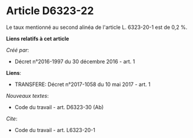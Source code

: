 # Article D6323-22

Le taux mentionné au second alinéa de l'article L. 6323-20-1 est de 0,2 %.

**Liens relatifs à cet article**

_Créé par_:

  - Décret n°2016-1997 du 30 décembre 2016 - art. 1

**Liens**:

  - TRANSFERE: Décret n°2017-1058 du 10 mai 2017 - art. 1

_Nouveaux textes_:

  - Code du travail - art. D6323-30 (Ab)

_Cite_:

  - Code du travail - art. L6323-20-1
